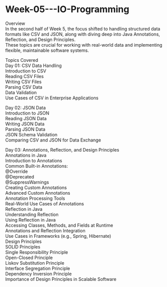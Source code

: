 # Week-05---IO-Programming 
Overview\
In the second half of Week 5, the focus shifted to handling structured data formats like CSV and JSON, along with diving deep into Java Annotations, Reflection, and Design Principles.\
These topics are crucial for working with real-world data and implementing flexible, maintainable software systems.

Topics Covered\
Day 01: CSV Data Handling\
Introduction to CSV\
Reading CSV Files\
Writing CSV Files\
Parsing CSV Data\
Data Validation\
Use Cases of CSV in Enterprise Applications

Day 02: JSON Data\
Introduction to JSON\
Reading JSON Data\
Writing JSON Data\
Parsing JSON Data\
JSON Schema Validation\
Comparing CSV and JSON for Data Exchange


Day 03: Annotations, Reflection, and Design Principles\
Annotations in Java\
Introduction to Annotations\
Common Built-in Annotations:\
@Override\
@Deprecated\
@SuppressWarnings\
Creating Custom Annotations\
Advanced Custom Annotations\
Annotation Processing Tools\
Real-World Use Cases of Annotations\
Reflection in Java\
Understanding Reflection\
Using Reflection in Java\
Accessing Classes, Methods, and Fields at Runtime\
Annotations and Reflection Integration\
Use Cases in Frameworks (e.g., Spring, Hibernate)\
Design Principles\
SOLID Principles\
Single Responsibility Principle\
Open-Closed Principle\
Liskov Substitution Principle\
Interface Segregation Principle\
Dependency Inversion Principle\
Importance of Design Principles in Scalable Software